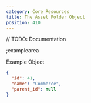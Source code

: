 ```yaml
---
category: Core Resources
title: The Asset Folder Object
position: 410
---
```


// TODO: Documentation

;examplearea

Example Object
 
```json
{
  "id": 41,
  "name": "Commerce",
  "parent_id": null
}
```